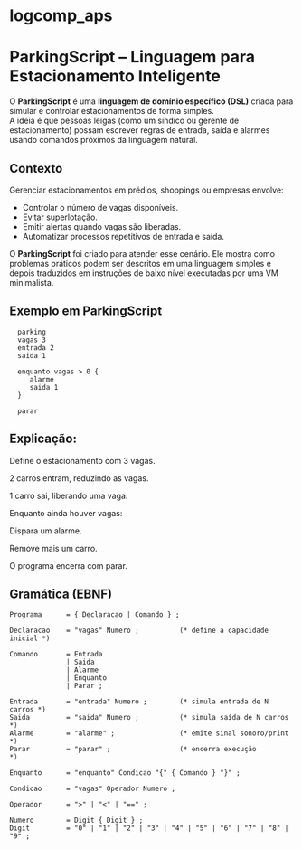 # logcomp_aps


# ParkingScript – Linguagem para Estacionamento Inteligente  

O **ParkingScript** é uma **linguagem de domínio específico (DSL)** criada para simular e controlar estacionamentos de forma simples.  
A ideia é que pessoas leigas (como um síndico ou gerente de estacionamento) possam escrever regras de entrada, saída e alarmes usando comandos próximos da linguagem natural.  


## Contexto  

Gerenciar estacionamentos em prédios, shoppings ou empresas envolve:  
- Controlar o número de vagas disponíveis.  
- Evitar superlotação.  
- Emitir alertas quando vagas são liberadas.  
- Automatizar processos repetitivos de entrada e saída.  

O **ParkingScript** foi criado para atender esse cenário. Ele mostra como problemas práticos podem ser descritos em uma linguagem simples e depois traduzidos em instruções de baixo nível executadas por uma VM minimalista.  

## Exemplo em ParkingScript  

      parking
      vagas 3
      entrada 2
      saida 1
      
      enquanto vagas > 0 {
         alarme
         saida 1
      }
      
      parar


## Explicação:

Define o estacionamento com 3 vagas.

2 carros entram, reduzindo as vagas.

1 carro sai, liberando uma vaga.

Enquanto ainda houver vagas:

Dispara um alarme.

Remove mais um carro.

O programa encerra com parar.

## Gramática (EBNF)


    Programa      = { Declaracao | Comando } ;

    Declaracao    = "vagas" Numero ;          (* define a capacidade inicial *)
    
    Comando       = Entrada
                  | Saida
                  | Alarme
                  | Enquanto
                  | Parar ;
    
    Entrada       = "entrada" Numero ;        (* simula entrada de N carros *)
    Saida         = "saida" Numero ;          (* simula saída de N carros  *)
    Alarme        = "alarme" ;                (* emite sinal sonoro/print  *)
    Parar         = "parar" ;                 (* encerra execução          *)
    
    Enquanto      = "enquanto" Condicao "{" { Comando } "}" ;
    
    Condicao      = "vagas" Operador Numero ;
    
    Operador      = ">" | "<" | "==" ;
    
    Numero        = Digit { Digit } ;
    Digit         = "0" | "1" | "2" | "3" | "4" | "5" | "6" | "7" | "8" | "9" ;
